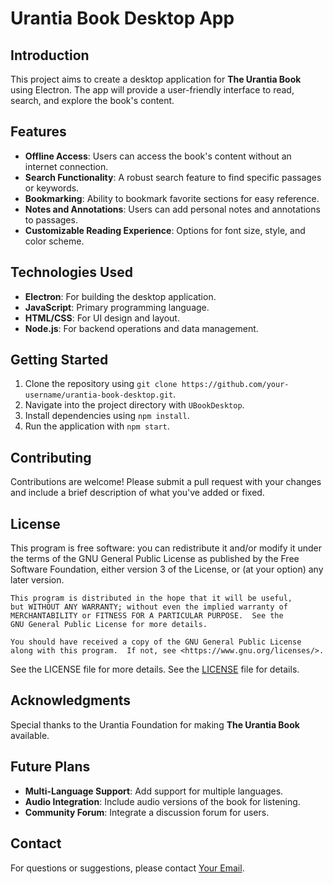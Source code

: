 # Urantia Book Desktop App

## Introduction
This project aims to create a desktop application for **The Urantia Book** using Electron. The app will provide a user-friendly interface to read, search, and explore the book's content.

## Features
- **Offline Access**: Users can access the book's content without an internet connection.
- **Search Functionality**: A robust search feature to find specific passages or keywords.
- **Bookmarking**: Ability to bookmark favorite sections for easy reference.
- **Notes and Annotations**: Users can add personal notes and annotations to passages.
- **Customizable Reading Experience**: Options for font size, style, and color scheme.

## Technologies Used
- **Electron**: For building the desktop application.
- **JavaScript**: Primary programming language.
- **HTML/CSS**: For UI design and layout.
- **Node.js**: For backend operations and data management.

## Getting Started
1. Clone the repository using `git clone https://github.com/your-username/urantia-book-desktop.git`.
2. Navigate into the project directory with `UBookDesktop`.
3. Install dependencies using `npm install`.
4. Run the application with `npm start`.

## Contributing
Contributions are welcome! Please submit a pull request with your changes and include a brief description of what you've added or fixed.

## License
This program is free software: you can redistribute it and/or modify
    it under the terms of the GNU General Public License as published by
    the Free Software Foundation, either version 3 of the License, or
    (at your option) any later version.

    This program is distributed in the hope that it will be useful,
    but WITHOUT ANY WARRANTY; without even the implied warranty of
    MERCHANTABILITY or FITNESS FOR A PARTICULAR PURPOSE.  See the
    GNU General Public License for more details.

    You should have received a copy of the GNU General Public License
    along with this program.  If not, see <https://www.gnu.org/licenses/>.
    
  See the LICENSE file for more details. See the [LICENSE](LICENSE) file for details.
  
## Acknowledgments
Special thanks to the Urantia Foundation for making **The Urantia Book** available.

## Future Plans
- **Multi-Language Support**: Add support for multiple languages.
- **Audio Integration**: Include audio versions of the book for listening.
- **Community Forum**: Integrate a discussion forum for users.

## Contact
For questions or suggestions, please contact [Your Email](mailto:swskye17@gmail.com).
